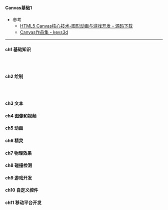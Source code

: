 #### **Canvas基础1**
* 参考
  + [HTML5 Canvas核心技术-图形动画与游戏开发 - 源码下载](https://github.com/corehtml5canvas/code)
  + [Canvas作品集 - kevs3d](http://www.kevs3d.co.uk/dev/phoria/index.html)

------------

#### **ch1 基础知识**


```



```

#### **ch2 绘制**


```



```

#### **ch3 文本**
#### **ch4 图像和视频**
#### **ch5 动画**
#### **ch6 精灵**
#### **ch7 物理效果**
#### **ch8 碰撞检测**
#### **ch9 游戏开发**
#### **ch10 自定义控件**
#### **ch11 移动平台开发**